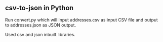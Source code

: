 ## csv-to-json in Python

Run convert.py which will input addresses.csv as input CSV file and output to addresses.json as JSON output.

Used csv and json inbuilt libraries.

 

